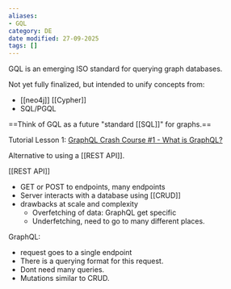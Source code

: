 ```yaml
---
aliases:
- GQL
category: DE
date modified: 27-09-2025
tags: []
---
```

GQL is an emerging ISO standard for querying graph databases.

Not yet fully finalized, but intended to unify concepts from:
  - [[neo4j]] [[Cypher]]
  - SQL/PGQL

==Think of GQL as a future "standard [[SQL]]" for graphs.==

Tutorial Lesson 1: [GraphQL Crash Course #1 - What is GraphQL?](https://www.youtube.com/watch?v=xMCnDesBggM)

Alternative to using a [[REST API]].

[[REST API]]
- GET or POST to endpoints, many endpoints
- Server interacts with a database using [[CRUD]]
- drawbacks at scale and complexity
	- Overfetching of data: GraphQL get specific
	- Underfetching, need to go to many different places.

GraphQL:
- request goes to a single endpoint
- There is a querying format for this request.
- Dont need many queries.
- Mutations similar to CRUD.